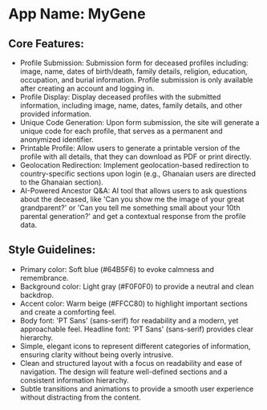 # **App Name**: MyGene

## Core Features:

- Profile Submission: Submission form for deceased profiles including: image, name, dates of birth/death, family details, religion, education, occupation, and burial information. Profile submission is only available after creating an account and logging in.
- Profile Display: Display deceased profiles with the submitted information, including image, name, dates, family details, and other provided information.
- Unique Code Generation: Upon form submission, the site will generate a unique code for each profile, that serves as a permanent and anonymized identifier.
- Printable Profile: Allow users to generate a printable version of the profile with all details, that they can download as PDF or print directly.
- Geolocation Redirection: Implement geolocation-based redirection to country-specific sections upon login (e.g., Ghanaian users are directed to the Ghanaian section).
- AI-Powered Ancestor Q&A: AI tool that allows users to ask questions about the deceased, like 'Can you show me the image of your great grandparent?' or 'Can you tell me something small about your 10th parental generation?' and get a contextual response from the profile data.

## Style Guidelines:

- Primary color: Soft blue (#64B5F6) to evoke calmness and remembrance.
- Background color: Light gray (#F0F0F0) to provide a neutral and clean backdrop.
- Accent color: Warm beige (#FFCC80) to highlight important sections and create a comforting feel.
- Body font: 'PT Sans' (sans-serif) for readability and a modern, yet approachable feel. Headline font: 'PT Sans' (sans-serif) provides clear hierarchy.
- Simple, elegant icons to represent different categories of information, ensuring clarity without being overly intrusive.
- Clean and structured layout with a focus on readability and ease of navigation. The design will feature well-defined sections and a consistent information hierarchy.
- Subtle transitions and animations to provide a smooth user experience without distracting from the content.